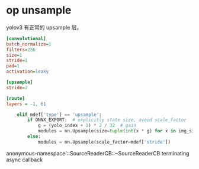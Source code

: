# op unsample



yolov3 有正常的 upsample 层。

``` ini
[convolutional]
batch_normalize=1
filters=256
size=1
stride=1
pad=1
activation=leaky

[upsample]
stride=2

[route]
layers = -1, 61
```


``` python
	elif mdef['type'] == 'upsample':
		if ONNX_EXPORT:  # explicitly state size, avoid scale_factor
			g = (yolo_index + 1) * 2 / 32  # gain
			modules = nn.Upsample(size=tuple(int(x * g) for x in img_size))  # img_size = (320, 192)
		else:
			modules = nn.Upsample(scale_factor=mdef['stride'])
```				

anonymous-namespace'::SourceReaderCB::~SourceReaderCB terminating async callback